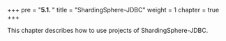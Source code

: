 +++
pre = "<b>5.1. </b>"
title = "ShardingSphere-JDBC"
weight = 1
chapter = true
+++

This chapter describes how to use projects of ShardingSphere-JDBC.